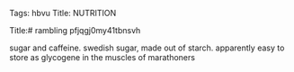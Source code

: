 Tags: hbvu
Title: NUTRITION
  
Title:# rambling pfjqgj0my41tbnsvh  
  
sugar and caffeine. swedish sugar, made out of starch. apparently easy to store as glycogene in the muscles of marathoners
